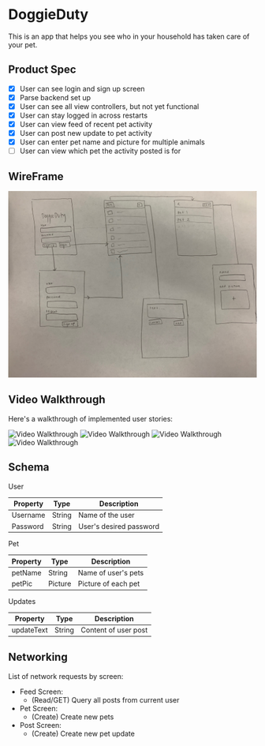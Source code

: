 # DoggieDuty

This is an app that helps you see who in your household has taken care of your pet.

## Product Spec

- [x] User can see login and sign up screen
- [x] Parse backend set up
- [x] User can see all view controllers, but not yet functional
- [x] User can stay logged in across restarts 
- [x] User can view feed of recent pet activity
- [x] User can post new update to pet activity
- [x] User can enter pet name and picture for multiple animals 
- [ ] User can view which pet the activity posted is for 

## WireFrame

<img src='IMG_0645.jpeg'>

## Video Walkthrough

Here's a walkthrough of implemented user stories:

<img src='http://g.recordit.co/WJRNicTQ1M.gif' title='Video Walkthrough' width='' alt='Video Walkthrough' />
<img src='https://thumbs.gfycat.com/DisfiguredHotHare.webp' title='Video Walkthrough' width='' alt='Video Walkthrough' />
<img src='https://thumbs.gfycat.com/DefiantFixedArmednylonshrimp.webp' title='Video Walkthrough' width='' alt='Video Walkthrough' /> 
<img src= 'https://giant.gfycat.com/ConsiderateImportantChital.webm' title='Video Walkthrough' width='' alt='Video Walkthrough' />



## Schema

User 

| Property | Type | Description |
| --- | --- | --- |
| Username | String | Name of the user | 
| Password | String | User's desired password |

Pet

| Property | Type | Description |
| --- | --- | --- |
| petName | String | Name of user's pets |
| petPic | Picture | Picture of each pet |

Updates

| Property | Type | Description |
| --- | --- | --- |
| updateText | String | Content of user post |


## Networking 

List of network requests by screen: 

* Feed Screen: 
    * (Read/GET) Query all posts from current user 
* Pet Screen: 
    * (Create) Create new pets
* Post Screen: 
    * (Create) Create new pet update 
